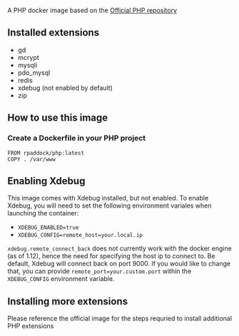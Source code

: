 A PHP docker image based on the [Official PHP repository](https://hub.docker.com/_/php/)

## Installed extensions
* gd
* mcrypt
* mysqli
* pdo_mysql
* redis
* xdebug (not enabled by default)
* zip

## How to use this image

### Create a Dockerfile in your PHP project

```
FROM rpaddock/php:latest
COPY . /var/www
```

## Enabling Xdebug

This image comes with Xdebug installed, but not enabled. To enable Xdebug, you will need to set the following environment variales when launching the container:

* `XDEBUG_ENABLED=true`
* `XDEBUG_CONFIG=remote_host=your.local.ip`

`xdebug.remote_connect_back` does not currently work with the docker engine (as of 1.12), hence the need for specifying the host ip to connect to. Be default, Xdebug will connect back on port 9000. If you would like to change that, you can provide `remote_port=your.custom.port` within the `XDEBUG_CONFIG` environment variable. 

## Installing more extensions

Please reference the official image for the steps requried to install additional PHP extensions
